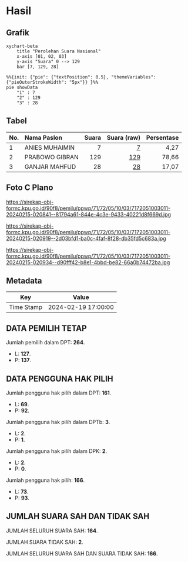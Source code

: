 # Hasil

## Grafik

```mermaid
xychart-beta
    title "Perolehan Suara Nasional"
    x-axis [01, 02, 03]
    y-axis "Suara" 0 --> 129
    bar [7, 129, 28]
```

```mermaid
%%{init: {"pie": {"textPosition": 0.5}, "themeVariables": {"pieOuterStrokeWidth": "5px"}} }%%
pie showData
    "1" : 7
    "2" : 129
    "3" : 28
```

## Tabel

| No. | Nama Paslon    | Suara | Suara (raw) | Persentase |
|:--- |:-------------- | -----:| -----------:| ----------:|
| 1   | ANIES MUHAIMIN | 7     | [7][p-1]    | 4,27       |
| 2   | PRABOWO GIBRAN | 129   | [129][p-2]  | 78,66      |
| 3   | GANJAR MAHFUD  | 28    | [28][p-3]   | 17,07      |


[p-1]: https://github.com/gigit-pemilu/pemilu-2024/blob/main/pilpres/hitung-suara/sub/71-sulawesi-utara/sub/72-kota-bitung/sub/05-matuari/sub/1003-manembo-nembo-atas/sub/011-tps/sub/paslon-1.txt
[p-2]: https://github.com/gigit-pemilu/pemilu-2024/blob/main/pilpres/hitung-suara/sub/71-sulawesi-utara/sub/72-kota-bitung/sub/05-matuari/sub/1003-manembo-nembo-atas/sub/011-tps/sub/paslon-2.txt
[p-3]: https://github.com/gigit-pemilu/pemilu-2024/blob/main/pilpres/hitung-suara/sub/71-sulawesi-utara/sub/72-kota-bitung/sub/05-matuari/sub/1003-manembo-nembo-atas/sub/011-tps/sub/paslon-3.txt

## Foto C Plano

https://sirekap-obj-formc.kpu.go.id/90f8/pemilu/ppwp/71/72/05/10/03/7172051003011-20240215-020841--81794a61-844e-4c3e-9433-40221d8f669d.jpg

https://sirekap-obj-formc.kpu.go.id/90f8/pemilu/ppwp/71/72/05/10/03/7172051003011-20240215-020919--2d03bfd1-ba0c-4faf-8f28-db35fd5c683a.jpg

https://sirekap-obj-formc.kpu.go.id/90f8/pemilu/ppwp/71/72/05/10/03/7172051003011-20240215-020934--d90fff42-b8e1-4bbd-be82-66a0b74472ba.jpg


## Metadata

| Key        | Value               |
| ---------- | ------------------- |
| Time Stamp | 2024-02-19 17:00:00 |


## DATA PEMILIH TETAP

Jumlah pemilih dalam DPT: **264**.
 * L: **127**.
 * P: **137**.

## DATA PENGGUNA HAK PILIH

Jumlah pengguna hak pilih dalam DPT: **161**.
 * L: **69**.
 * P: **92**.

Jumlah pengguna hak pilih dalam DPTb: **3**.
 * L: **2**.
 * P: **1**.

Jumlah pengguna hak pilih dalam DPK: **2**.
 * L: **2**.
 * P: **0**.

Jumlah pengguna hak pilih: **166**.
 * L: **73**.
 * P: **93**.

## JUMLAH SUARA SAH DAN TIDAK SAH

JUMLAH SELURUH SUARA SAH: **164**.

JUMLAH SUARA TIDAK SAH: **2**.

JUMLAH SELURUH SUARA SAH DAN SUARA TIDAK SAH: **166**.


